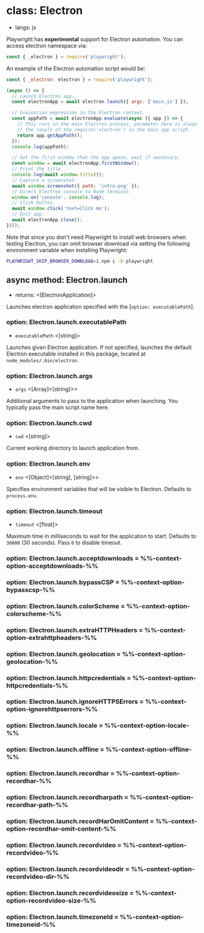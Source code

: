# class: Electron
* langs: js

Playwright has **experimental** support for Electron automation. You can access electron namespace via:

```js
const { _electron } = require('playwright');
```

An example of the Electron automation script would be:

```js
const { _electron: electron } = require('playwright');

(async () => {
  // Launch Electron app.
  const electronApp = await electron.launch({ args: ['main.js'] });

  // Evaluation expression in the Electron context.
  const appPath = await electronApp.evaluate(async ({ app }) => {
    // This runs in the main Electron process, parameter here is always
    // the result of the require('electron') in the main app script.
    return app.getAppPath();
  });
  console.log(appPath);

  // Get the first window that the app opens, wait if necessary.
  const window = await electronApp.firstWindow();
  // Print the title.
  console.log(await window.title());
  // Capture a screenshot.
  await window.screenshot({ path: 'intro.png' });
  // Direct Electron console to Node terminal.
  window.on('console', console.log);
  // Click button.
  await window.click('text=Click me');
  // Exit app.
  await electronApp.close();
})();
```

Note that since you don't need Playwright to install web browsers when testing Electron, you can omit browser download via setting the following environment variable when installing Playwright:

```bash js
PLAYWRIGHT_SKIP_BROWSER_DOWNLOAD=1 npm i -D playwright
```

## async method: Electron.launch
- returns: <[ElectronApplication]>

Launches electron application specified with the [`option: executablePath`].

### option: Electron.launch.executablePath
- `executablePath` <[string]>

Launches given Electron application. If not specified, launches the default Electron
executable installed in this package, located at `node_modules/.bin/electron`.

### option: Electron.launch.args
- `args` <[Array]<[string]>>

Additional arguments to pass to the application when launching. You typically pass the main
script name here.

### option: Electron.launch.cwd
- `cwd` <[string]>

Current working directory to launch application from.

### option: Electron.launch.env
- `env` <[Object]<[string], [string]>>

Specifies environment variables that will be visible to Electron. Defaults to `process.env`.

### option: Electron.launch.timeout
- `timeout` <[float]>

Maximum time in milliseconds to wait for the application to start. Defaults to `30000` (30 seconds). Pass `0` to disable timeout.

### option: Electron.launch.acceptdownloads = %%-context-option-acceptdownloads-%%
### option: Electron.launch.bypassCSP = %%-context-option-bypasscsp-%%
### option: Electron.launch.colorScheme = %%-context-option-colorscheme-%%
### option: Electron.launch.extraHTTPHeaders = %%-context-option-extrahttpheaders-%%
### option: Electron.launch.geolocation = %%-context-option-geolocation-%%
### option: Electron.launch.httpcredentials = %%-context-option-httpcredentials-%%
### option: Electron.launch.ignoreHTTPSErrors = %%-context-option-ignorehttpserrors-%%
### option: Electron.launch.locale = %%-context-option-locale-%%
### option: Electron.launch.offline = %%-context-option-offline-%%
### option: Electron.launch.recordhar = %%-context-option-recordhar-%%
### option: Electron.launch.recordharpath = %%-context-option-recordhar-path-%%
### option: Electron.launch.recordHarOmitContent = %%-context-option-recordhar-omit-content-%%
### option: Electron.launch.recordvideo = %%-context-option-recordvideo-%%
### option: Electron.launch.recordvideodir = %%-context-option-recordvideo-dir-%%
### option: Electron.launch.recordvideosize = %%-context-option-recordvideo-size-%%
### option: Electron.launch.timezoneId = %%-context-option-timezoneid-%%
